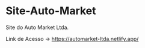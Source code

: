 # Site-Auto-Market
Site do Auto Market Ltda.

Link de Acesso → https://automarket-ltda.netlify.app/
